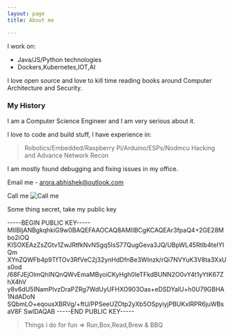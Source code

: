 ```yaml
---
layout: page
title: About me

---
```


I work on:

- Java/JS/Python technologies
- Dockers,Kubernetes,IOT,AI

I love open source and love to kill time reading books around Computer Architecture and Security.

### My History

I am a Computer Science Engineer and I am very serious about it.

I love to code and build stuff, I have experience in:

  >Robotics/Embedded/Raspberry Pi/Arduino/ESPs/Nodmcu
   Hacking and Advance Network Recon
 

I am mostly found debugging and fixing
issues in my office.

Email me - arora.abhishek@outlook.com

Call me
![Call me](https://bhishekarora.github.io/img/qr-code.png)

Some thing secret, take my public key

-----BEGIN PUBLIC KEY-----
MIIBIjANBgkqhkiG9w0BAQEFAAOCAQ8AMIIBCgKCAQEAr3fpaQ4+2GE28Mbo2iOQ
KISOXEAzZsZGtv1ZwJRtfkNvNSgq5IsS77QugGeva3JQ/UBpWL45Rtlb4teIYIQm
XYnZQWFb4p9TfTOv3RfVeC2j32ynHdDfnBe3WInzk/rQi7NVYuK3V8ta3XxUs0od
/68FJEjOlmQhINQnQWvEmaMByoiCKyHgh0leTFkdBUNN2O0vY4t1yYtK67ZhX4hV
y8v6dU5INamPlvzDraPZRg7WdUyUFHXO903Oas+eDSDYalU+h0U79GBHA1NdADoN
SQbmLO+eqousXBRVg/+ftU/PPSeeUZOtp2yXb5OSpyiyjPBUKxIRPR6juWBsaV8F
SwIDAQAB
-----END PUBLIC KEY-----


> Things i do for fun => Run,Box,Read,Brew & BBQ
